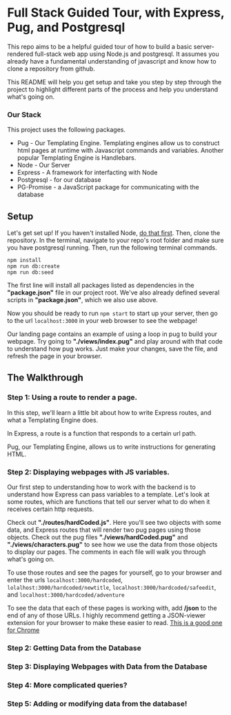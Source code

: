 # Full Stack Guided Tour, with Express, Pug, and Postgresql
This repo aims to be a helpful guided tour of how to build a basic server-rendered full-stack web app using Node.js and postgresql.  It assumes you already have a fundamental understanding of javascript and know how to clone a repository from github.

This README will help you get setup and take you step by step through the project to highlight different parts of the process and help you understand what's going on.

### Our Stack

This project uses the following packages.

* Pug - Our Templating Engine.  Templating engines allow us to construct html pages at runtime with Javascript commands and variables.  Another popular Templating Engine is Handlebars.
* Node - Our Server
* Express - A framework for interfacting with Node
* Postgresql - for our database
* PG-Promise - a JavaScript package for communicating with the database

## Setup

Let's get set up!  If you haven't installed Node, [do that first](https://docs.npmjs.com/getting-started/installing-node).  Then, clone the repository.  In the terminal, navigate to your repo's root folder and make sure you have postgresql running. Then, run the following terminal commands.

```
npm install
npm run db:create
npm run db:seed
```
The first line will install all packages listed as dependencies in the **"package.json"** file in our project root.
We've also already defined several scripts in **"package.json"**, which we also use above.

Now you should be ready to run `npm start` to start up your server, then go to the url `localhost:3000` in your web browser to see the webpage!

Our landing page contains an example of using a loop in pug to build your webpage.  Try going to **"./views/index.pug"** and play around with that code to understand how pug works.  Just make your changes, save the file, and refresh the page in your browser.

## The Walkthrough

### Step 1: Using a route to render a page.

In this step, we'll learn a little bit about how to write Express routes, and what a Templating Engine does.  

In Express, a route is a function that responds to a certain url path.  

Pug, our Templating Engine, allows us to write instructions for generating HTML.  

### Step 2: Displaying webpages with JS variables.

Our first step to understanding how to work with the backend is to understand how Express can pass variables to a template.  Let's look at some routes, which are functions that tell our server what to do when it receives certain http requests.

Check out **"./routes/hardCoded.js"**.  Here you'll see two objects with some data, and Express routes that will render two pug pages using those objects.  Check out the pug files **"./views/hardCoded.pug"** and **"./views/characters.pug"** to see how we use the data from those objects to display our pages.  The comments in each file will walk you through what's going on.

To use those routes and see the pages for yourself, go to your browser and enter the urls `localhost:3000/hardcoded`, `lolalhost:3000/hardcoded/newtitle`, `localhost:3000/hardcoded/safeedit`, and `localhost:3000/hardcoded/adventure`

To see the data that each of these pages is working with, add **/json** to the end of any of those URLs. I highly recommend getting a JSON-viewer extension for your browser to make these easier to read. [This is a good one for Chrome](https://chrome.google.com/webstore/detail/jsonview/chklaanhfefbnpoihckbnefhakgolnmc?hl=en)

### Step 2: Getting Data from the Database

### Step 3: Displaying Webpages with Data from the Database

### Step 4: More complicated queries?

### Step 5: Adding or modifying data from the database!
